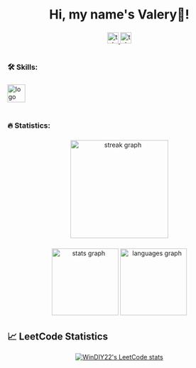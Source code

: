   <h1 align="center">Hi, my name's Valery👋!</h1>

  ###

  <div align="center">
    <a href="https://t.me/valery_kuzh" target="_blank">
      <img src="https://img.shields.io/badge/Telegram-008FC7" height="25" alt="telegram logo"  />
    </a>
    <a href="https://www.linkedin.com/in/valery-kuzhovnik-5954b8307/" target="_blank">
      <img src="https://img.shields.io/badge/LinkedIn-004088" height="25" alt="telegram logo"  />
    </a>
  </div>

  #
  ###

  <h3 align="left">🛠 Skills:</h3>

  ###

  <div align="left">
    <img src="https://skillicons.dev/icons?i=cs,dotnet,git,css,html,js" height="40" alt="logo"  />
    <img width="12" />
  </div>

  ###
  #
  ###

  <h3 align="left">🔥   Statistics:</h3>

  ###


  <div align="center">
    <img src="https://streak-stats.demolab.com?user=ValeryKuzh&locale=en&mode=daily&theme=dark&hide_border=false&border_radius=5&order=3" height="220" alt="streak graph"  />
  </div>

  ###

  <div align="center">
    <img src="https://github-readme-stats.vercel.app/api?username=ValeryKuzh&hide_title=false&hide_rank=false&show_icons=true&include_all_commits=true&count_private=true&disable_animations=false&theme=dracula&locale=en&hide_border=false&order=1" height="150" alt="stats graph"  />
    <img src="https://github-readme-stats.vercel.app/api/top-langs?username=ValeryKuzh&locale=en&hide_title=false&layout=compact&card_width=320&langs_count=5&theme=dracula&hide_border=false&order=2" height="150" alt="languages graph"  />
  </div>

  ###

  ## 📈 LeetCode Statistics
  <div align="center">
    <a href="https://leetcode.com/u/Valery_K/">
      <img src="https://leetcode-stats-six.vercel.app/api?username=Valery_K&theme=dark" alt="WinDIY22's LeetCode stats">
    </a>
  </div>

  ###


